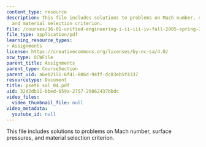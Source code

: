 ```yaml
---
content_type: resource
description: This file includes solutions to problems on Mach number, surface pressures,
  and material selection criterion.
file: /courses/16-01-unified-engineering-i-ii-iii-iv-fall-2005-spring-2006/32d2db11bbed659a275729062437bbdc_pset6_sol_04.pdf
file_type: application/pdf
learning_resource_types:
- Assignments
license: https://creativecommons.org/licenses/by-nc-sa/4.0/
ocw_type: OCWFile
parent_title: Assignments
parent_type: CourseSection
parent_uid: a6eb2151-6f41-806d-94ff-dc83eb5f4337
resourcetype: Document
title: pset6_sol_04.pdf
uid: 32d2db11-bbed-659a-2757-29062437bbdc
video_files:
  video_thumbnail_file: null
video_metadata:
  youtube_id: null
---
```

This file includes solutions to problems on Mach number, surface pressures, and material selection criterion.